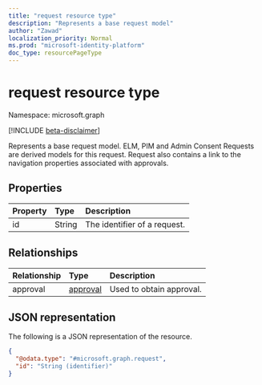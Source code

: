 ```yaml
---
title: "request resource type"
description: "Represents a base request model"
author: "Zawad"
localization_priority: Normal
ms.prod: "microsoft-identity-platform"
doc_type: resourcePageType
---
```


# request resource type

Namespace: microsoft.graph

[!INCLUDE [beta-disclaimer](../../includes/beta-disclaimer.md)]

Represents a base request model. ELM, PIM and Admin Consent Requests are derived models for this request. Request also contains a link to the navigation properties associated with approvals. 

## Properties
|Property|Type|Description|
|:---|:---|:---|
|id|String|The identifier of a request. |

## Relationships
|Relationship|Type|Description|
|:---|:---|:---|
|approval|[approval](../resources/approval.md)|Used to obtain approval. |

## JSON representation
The following is a JSON representation of the resource.
<!-- {
  "blockType": "resource",
  "keyProperty": "id",
  "@odata.type": "microsoft.graph.request",
  "baseType": "",
  "openType": false
}
-->
``` json
{
  "@odata.type": "#microsoft.graph.request",
  "id": "String (identifier)"
}
```

